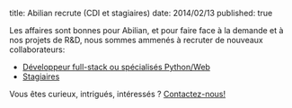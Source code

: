 title: Abilian recrute (CDI et stagiaires)
date: 2014/02/13
published: true

Les affaires sont bonnes pour Abilian, et pour faire face à la demande et à nos projets de R&D, nous sommes ammenés à recruter de nouveaux collaborateurs:

- [Développeur full-stack ou spécialisés Python/Web](http://www.abilian.com/fr/a-propos/jobs/)
- [Stagiaires](http://www.abilian.com/fr/a-propos/jobs/)

Vous êtes curieux, intrigués, intéressés ? [Contactez-nous!](http://www.abilian.com/fr/a-propos/contact/)
